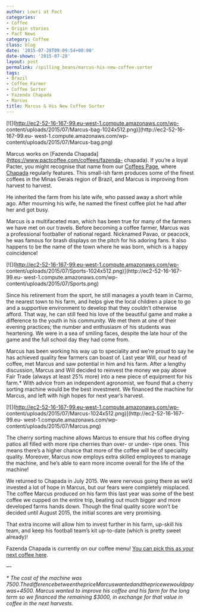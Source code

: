 ```yaml
---
author: Lowri at Pact
categories:
- Coffee
- Origin stories
- Pact News
category: Coffee
class: blog
date: '2015-07-28T09:09:54+00:00'
date-shown: '2015-07-28'
layout: post
permalink: /spilling_beans/marcus-his-new-coffee-sorter
tags:
- Brazil
- Coffee Farmer
- Coffee Sorter
- Fazenda Chapada
- Marcus
title: Marcus & His New Coffee Sorter
---
```


[![](http://ec2-52-16-167-99.eu-west-1.compute.amazonaws.com/wp-
content/uploads/2015/07/Marcus-bag-1024x512.png)](http://ec2-52-16-167-99.eu-
west-1.compute.amazonaws.com/wp-content/uploads/2015/07/Marcus-bag.png)

Marcus works on [Fazenda Chapada](https://www.pactcoffee.com/coffees/fazenda-
chapada). If you’re a loyal Pacter, you might recognise that name from our
[Coffees Page](https://www.pactcoffee.com/coffees/fazenda-chapada), where
[Chapada](https://www.pactcoffee.com/coffees/fazenda-chapada) regularly
features. This small-ish farm produces some of the finest coffees in the Minas
Gerais region of Brazil, and Marcus is improving from harvest to harvest.

He inherited the farm from his late wife, who passed away a short while ago.
After mourning his wife, he named the finest coffee plot he had after her and
got busy.

Marcus is a multifaceted man, which has been true for many of the farmers we
have met on our travels. Before becoming a coffee farmer, Marcus was a
professional footballer of national regard. Nicknamed Pavao, or peacock, he
was famous for brash displays on the pitch for his adoring fans. It also
happens to be the name of the town where he was born, which is a happy
coincidence!

[![](http://ec2-52-16-167-99.eu-west-1.compute.amazonaws.com/wp-
content/uploads/2015/07/Sports-1024x512.png)](http://ec2-52-16-167-99.eu-
west-1.compute.amazonaws.com/wp-content/uploads/2015/07/Sports.png)

Since his retirement from the sport, he still manages a youth team in Carmo,
the nearest town to his farm, and helps give the local children a place to go
and a supportive environment to develop that they couldn’t otherwise afford.
That way, he can still feed his love of the beautiful game and make a
difference to the youth in his community. We met them at one of their evening
practices; the number and enthusiasm of his students was heartening. We were
in a sea of smiling faces, despite the late hour of the game and the full
school day they had come from.

Marcus has been working his way up to speciality and we’re proud to say he has
achieved quality few farmers can boast of. Last year Will, our head of coffee,
met Marcus and saw potential in him and his farm. After a lengthy discussion,
Marcus and Will decided to reinvest the money we pay above Fair Trade (always
at least 25% more) into a new piece of equipment for his farm.* With advice
from an independent agronomist, we found that a cherry sorting machine would
be the best investment. We financed the machine for Marcus, and left with high
hopes for next year’s harvest.

[![](http://ec2-52-16-167-99.eu-west-1.compute.amazonaws.com/wp-
content/uploads/2015/07/Marcus-1024x512.png)](http://ec2-52-16-167-99.eu-
west-1.compute.amazonaws.com/wp-content/uploads/2015/07/Marcus.png)

The cherry sorting machine allows Marcus to ensure that his coffee drying
patios all filled with more ripe cherries than over- or under- ripe ones. This
means there’s a higher chance that more of the coffee will be of speciality
quality. Moreover, Marcus now employs extra skilled employees to manage the
machine, and he’s able to earn more income overall for the life of the
machine!

We returned to Chapada in July 2015. We were nervous going there as we’d
invested a lot of hope in Marcus, but our fears were completely misplaced. The
coffee Marcus produced on his farm this last year was some of the best coffee
we cupped on the entire trip, beating out much bigger and more developed farms
hands down. Though the final quality score won’t be decided until August 2015,
the initial scores are very promising.

That extra income will allow him to invest further in his farm, up-skill his
team, and keep his football team’s kit up-to-date (which is pretty sweet
already)!

Fazenda Chapada is currently on our coffee menu! [You can pick this as your
next coffee here](https://www.pactcoffee.com/coffees/fazenda-chapada).

—

_* The cost of the machine was $7500. The difference between the price Marcus
wanted and the price we would pay was +$4500. Marcus wanted to improve his
coffee and his farm for the long term so we financed the remaining $3000, in
exchange for that value in coffee in the next harvests._